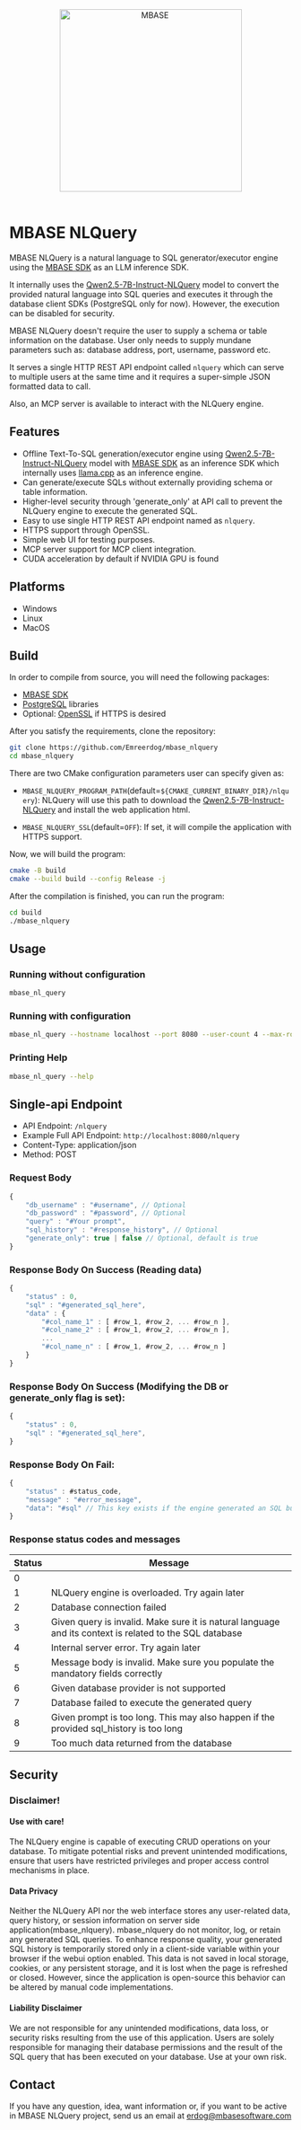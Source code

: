 <div align="center">
  <a href="#">
    <picture>
      <source srcset="https://github.com/user-attachments/assets/b927d271-35db-4ec0-a9dd-2980f676863f" media="(prefers-color-scheme: dark)">
      <source srcset="https://github.com/user-attachments/assets/310ad545-e090-4c65-b7dc-9dc821c01ca2" media="(prefers-color-scheme: light)">
      <img alt="MBASE" height="325px" src="https://github.com/user-attachments/assets/b927d271-35db-4ec0-a9dd-2980f676863f">
    </picture>
  </a>
</div>
<br>

# MBASE NLQuery

MBASE NLQuery is a natural language to SQL generator/executor engine using the [MBASE SDK](https://github.com/Emreerdog/mbase) as an LLM inference SDK. 

It internally uses the [Qwen2.5-7B-Instruct-NLQuery](https://huggingface.co/MBASE/Qwen2.5-7B-Instruct-NLQuery) model to convert the provided natural language into SQL queries and executes it through the database client SDKs (PostgreSQL only for now). However, the execution can be disabled for security.

MBASE NLQuery doesn't require the user to supply a schema or table information on the database. User only needs to supply mundane parameters such as: database address, port, username, password etc.

It serves a single HTTP REST API endpoint called `nlquery` which can serve to multiple users at the same time and it requires a super-simple JSON formatted data to call.

Also, an MCP server is available to interact with the NLQuery engine.

## Features

- Offline Text-To-SQL generation/executor engine using [Qwen2.5-7B-Instruct-NLQuery](https://huggingface.co/MBASE/Qwen2.5-7B-Instruct-NLQuery) model with [MBASE SDK](https://github.com/Emreerdog/mbase) as an inference SDK which internally uses [llama.cpp](https://github.com/ggml-org/llama.cpp) as an inference engine.
- Can generate/execute SQLs without externally providing schema or table information.
- Higher-level security through 'generate_only' at API call to prevent the NLQuery engine to execute the generated SQL.
- Easy to use single HTTP REST API endpoint named as `nlquery`.
- HTTPS support through OpenSSL.
- Simple web UI for testing purposes.
- MCP server support for MCP client integration.
- CUDA acceleration by default if NVIDIA GPU is found

## Platforms

- Windows
- Linux
- MacOS

## Build

In order to compile from source, you will need the following packages:

- [MBASE SDK](https://github.com/Emreerdog/mbase)
- [PostgreSQL](https://www.postgresql.org) libraries
- Optional: [OpenSSL](https://openssl-library.org) if HTTPS is desired

After you satisfy the requirements, clone the repository:

```bash
git clone https://github.com/Emreerdog/mbase_nlquery
cd mbase_nlquery
```

There are two CMake configuration parameters user can specify given as:

- `MBASE_NLQUERY_PROGRAM_PATH`(default=`${CMAKE_CURRENT_BINARY_DIR}/nlquery`): NLQuery will use this path to download the [Qwen2.5-7B-Instruct-NLQuery](https://huggingface.co/MBASE/Qwen2.5-7B-Instruct-NLQuery) and install the web application html.

- `MBASE_NLQUERY_SSL`(default=`OFF`): If set, it will compile the application with HTTPS support.

Now, we will build the program:

```bash
cmake -B build
cmake --build build --config Release -j
```

After the compilation is finished, you can run the program:

```bash
cd build
./mbase_nlquery
```

## Usage

### Running without configuration

```bash
mbase_nl_query
```

### Running with configuration

```bash
mbase_nl_query --hostname localhost --port 8080 --user-count 4 --max-rows 1000 --disable-webui 
```

### Printing Help

```bash
mbase_nl_query --help
```

## Single-api Endpoint

- API Endpoint: `/nlquery`
- Example Full API Endpoint: `http://localhost:8080/nlquery`
- Content-Type: application/json
- Method: POST

### Request Body

```js
{
    "db_username" : "#username", // Optional
    "db_password" : "#password", // Optional
    "query" : "#Your prompt",
    "sql_history" : "#response_history", // Optional
    "generate_only": true | false // Optional, default is true
}
```

### Response Body On Success (Reading data)

```js
{
    "status" : 0,
    "sql" : "#generated_sql_here",
    "data" : {
        "#col_name_1" : [ #row_1, #row_2, ... #row_n ],
        "#col_name_2" : [ #row_1, #row_2, ... #row_n ],
        ...
        "#col_name_n" : [ #row_1, #row_2, ... #row_n ]
    }
}
```

### Response Body On Success (Modifying the DB or generate_only flag is set):

```js
{
    "status" : 0,
    "sql" : "#generated_sql_here",
}
```

### Response Body On Fail:

```js
{
    "status" : #status_code,
    "message" : "#error_message",
    "data": "#sql" // This key exists if the engine generated an SQL but failed to execute it
}
```

### Response status codes and messages

| Status | Message                                                                                                 |
| ------ | ------------------------------------------------------------------------------------------------------- |
| 0      |                                                                                                         |
| 1      | NLQuery engine is overloaded. Try again later                                                           |
| 2      | Database connection failed                                                                              |
| 3      | Given query is invalid. Make sure it is natural language and its context is related to the SQL database |
| 4      | Internal server error. Try again later                                                                  |
| 5      | Message body is invalid. Make sure you populate the mandatory fields correctly                          |
| 6      | Given database provider is not supported                                                                |
| 7      | Database failed to execute the generated query                                                          |
| 8      | Given prompt is too long. This may also happen if the provided sql_history is too long                  |
| 9      | Too much data returned from the database                                                                |

## Security

### Disclaimer!

#### Use with care!

The NLQuery engine is capable of executing CRUD operations on your database. To mitigate potential risks and prevent unintended modifications, ensure that users have restricted privileges and proper access control mechanisms in place.

#### Data Privacy

Neither the NLQuery API nor the web interface stores any user-related data, query history, or session information on server side application(mbase_nlquery). mbase_nlquery do not monitor, log, or retain any generated SQL queries. To enhance response quality, your generated SQL history is temporarily stored only in a client-side variable within your browser if the webui option enabled. This data is not saved in local storage, cookies, or any persistent storage, and it is lost when the page is refreshed or closed. However, since the application is open-source this behavior can be altered by manual code implementations.

#### Liability Disclaimer

We are not responsible for any unintended modifications, data loss, or security risks resulting from the use of this application. Users are solely responsible for managing their database permissions and the result of the SQL query that has been executed on your database. Use at your own risk.

## Contact

If you have any question, idea, want information or, if you want to be active in MBASE NLQuery project, send us an email at erdog@mbasesoftware.com
